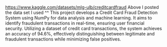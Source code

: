 https://www.kaggle.com/datasets/mlg-ulb/creditcardfraud
Above I posted the data set I used ^^
This project develops a Credit Card Fraud Detection System using NumPy for data analysis and machine learning. It aims to identify fraudulent transactions in real-time, ensuring user financial security. Utilizing a dataset of credit card transactions, the system achieves an accuracy of 94.6%, effectively distinguishing between legitimate and fraudulent transactions while minimizing false positives.
